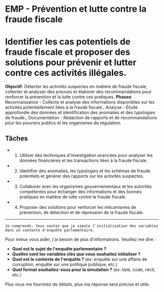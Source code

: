 
# EMP - Prévention et lutte contre la fraude fiscale
# Identifier les cas potentiels de fraude fiscale et proposer des solutions pour prévenir et lutter contre ces activités illégales.
**Objectif**: Détecter les activités suspectes en matière de fraude fiscale, collecter et analyser des preuves et élaborer des recommandations pour renforcer la prévention et la lutte contre ces pratiques.
**Phases**: Reconnaissance - Collecte et analyse des informations disponibles sur les activités potentiellement liées à la fraude fiscale., Analyse - Étude approfondie des données et identification des anomalies et des typologies de fraude., Documentation - Rédaction de rapports et de recommandations pour les pouvoirs publics et les organismes de régulation.

## Tâches
- 1. Utiliser des techniques d'investigation avancées pour analyser les données financières et les transactions liées à la fraude fiscale.
- 2. Identifier des anomalies, les typologies et les schémas de fraude potentiels et générer des rapports sur les activités suspectes.
- 3. Collaborer avec les organismes gouvernementaux et les autorités compétentes pour échanger des informations et des bonnes pratiques en matière de lutte contre la fraude fiscale.
- 4. Proposer des solutions pour renforcer les mécanismes de prévention, de détection et de répression de la fraude fiscale.

---
    Je comprends. Vous voulez que je simule l'initialisation des variables dans un contexte d'enquête parlementaire. 

Pour mieux vous aider, j'ai besoin de plus d'informations. Veuillez me dire :

* **Quel est le sujet de l'enquête parlementaire ?** 
* **Quelles sont les variables clés que vous souhaitez initialiser ?** 
* **Quel est le contexte de l'enquête ?** (ex: enquête sur une affaire de corruption, enquête sur une politique publique, etc.)
* **Quel format souhaitez-vous pour la simulation ?** (ex: liste, code, récit, etc.)

Plus vous me fournirez de détails, plus ma réponse sera précise et utile. 



